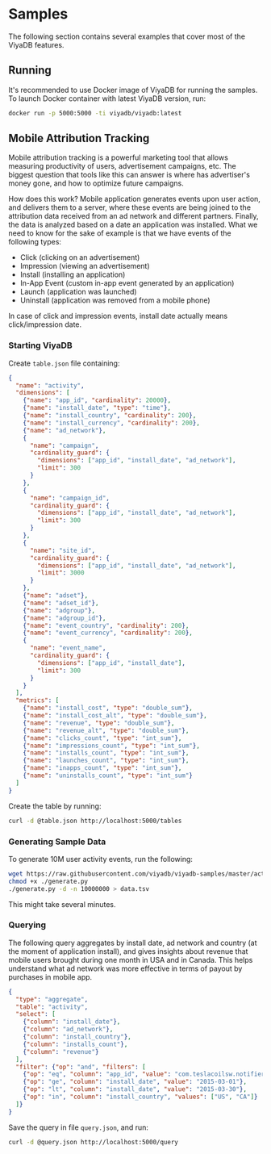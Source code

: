 Samples
========

The following section contains several examples that cover most of the ViyaDB features.

## Running

It's recommended to use Docker image of ViyaDB for running the samples.
To launch Docker container with latest ViyaDB version, run:

```bash
docker run -p 5000:5000 -ti viyadb/viyadb:latest
```

## Mobile Attribution Tracking

Mobile attribution tracking is a powerful marketing tool that allows measuring productivity of users, advertisement campaigns, etc.
The biggest question that tools like this can answer is where has advertiser's money gone, and how to optimize future campaigns.

How does this work? Mobile application generates events upon user action, and delivers them to a server, where these events are
being joined to the attribution data received from an ad network and different partners. Finally, the data is analyzed based on
a date an application was installed. What we need to know for the sake of example is that we have events of the following types:

 * Click (clicking on an advertisement)
 * Impression (viewing an advertisement)
 * Install (installing an application)
 * In-App Event (custom in-app event generated by an application)
 * Launch (application was launched)
 * Uninstall (application was removed from a mobile phone)

In case of click and impression events, install date actually means click/impression date.

### Starting ViyaDB

Create `table.json` file containing:

```json
{
  "name": "activity",
  "dimensions": [
    {"name": "app_id", "cardinality": 20000},
    {"name": "install_date", "type": "time"},
    {"name": "install_country", "cardinality": 200},
    {"name": "install_currency", "cardinality": 200},
    {"name": "ad_network"},
    {
      "name": "campaign",
      "cardinality_guard": {
        "dimensions": ["app_id", "install_date", "ad_network"],
        "limit": 300
      }
    },
    {
      "name": "campaign_id",
      "cardinality_guard": {
        "dimensions": ["app_id", "install_date", "ad_network"],
        "limit": 300
      }
    },
    {
      "name": "site_id",
      "cardinality_guard": {
        "dimensions": ["app_id", "install_date", "ad_network"],
        "limit": 3000
      }
    },
    {"name": "adset"},
    {"name": "adset_id"},
    {"name": "adgroup"},
    {"name": "adgroup_id"},
    {"name": "event_country", "cardinality": 200},
    {"name": "event_currency", "cardinality": 200},
    {
      "name": "event_name",
      "cardinality_guard": {
        "dimensions": ["app_id", "install_date"],
        "limit": 300
      }
    }
  ],
  "metrics": [
    {"name": "install_cost", "type": "double_sum"},
    {"name": "install_cost_alt", "type": "double_sum"},
    {"name": "revenue", "type": "double_sum"},
    {"name": "revenue_alt", "type": "double_sum"},
    {"name": "clicks_count", "type": "int_sum"},
    {"name": "impressions_count", "type": "int_sum"},
    {"name": "installs_count", "type": "int_sum"},
    {"name": "launches_count", "type": "int_sum"},
    {"name": "inapps_count", "type": "int_sum"},
    {"name": "uninstalls_count", "type": "int_sum"}
  ]
}
```

Create the table by running:

```bash
curl -d @table.json http://localhost:5000/tables 
```

### Generating Sample Data

To generate 10M user activity events, run the following:

```bash
wget https://raw.githubusercontent.com/viyadb/viyadb-samples/master/activity/generate.py
chmod +x ./generate.py
./generate.py -d -n 10000000 > data.tsv
```

This might take several minutes.

### Querying

The following query aggregates by install date, ad network and country (at the moment of application install),
and gives insights about revenue that mobile users brought during one month in USA and in Canada.
This helps understand what ad network was more effective in terms of payout by purchases in mobile app.

```json
{
  "type": "aggregate",
  "table": "activity",
  "select": [
    {"column": "install_date"},
    {"column": "ad_network"},
    {"column": "install_country"},
    {"column": "installs_count"},
    {"column": "revenue"}
  ],
  "filter": {"op": "and", "filters": [
    {"op": "eq", "column": "app_id", "value": "com.teslacoilsw.notifier"},
    {"op": "ge", "column": "install_date", "value": "2015-03-01"},
    {"op": "lt", "column": "install_date", "value": "2015-03-30"},
    {"op": "in", "column": "install_country", "values": ["US", "CA"]}
  ]}
}
```

Save the query in file `query.json`, and run:

```bash
curl -d @query.json http://localhost:5000/query
```

